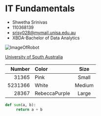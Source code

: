 # IT Fundamentals

- Shwetha Srinivas
- 110368139
- srisy028@mymail.unisa.edu.au
- XBDA-Bachelor of Data Analytics

![ImageOfRobot](https://upload.wikimedia.org/wikipedia/commons/thumb/0/03/Kismet-IMG_6007-black.jpg/800px-Kismet-IMG_6007-black.jpg)

[University of South Australia](https://www.unisa.edu.au/)

|  Number | Color         |  Size  |
| ------: | :------------ | :----: |
|   31365 | Pink          | Small  |
| 5231366 | White         | Medium |
|   28367 | RebeccaPurple | Large  |

```python
def sum(a, b):
     return a + b
```
